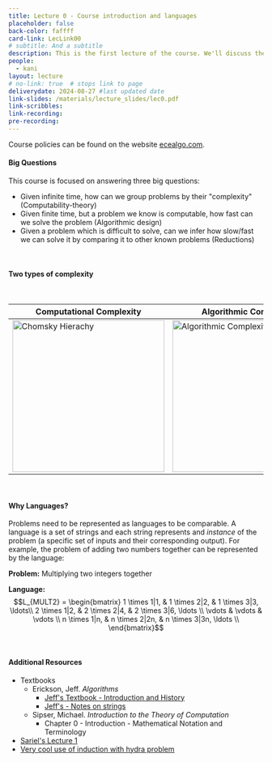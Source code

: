 ```yaml
---
title: Lecture 0 - Course introduction and languages
placeholder: false
back-color: faffff
card-link: LecLink00
# subtitle: And a subtitle
description: This is the first lecture of the course. We'll discuss the course policies and why we model problems as languages.  
people:
  - kani
layout: lecture
# no-link: true  # stops link to page 
deliverydate: 2024-08-27 #last updated date
link-slides: /materials/lecture_slides/lec0.pdf
link-scribbles: 
link-recording: 
pre-recording: 
---
```


Course policies can be found on the website [ecealgo.com](https://ecealgo.com).

#### Big Questions

This course is focused on answering three big questions: 

- Given infinite time, how can we group problems by their "complexity" (Computability-theory)
- Given finite time, but a problem we know is computable, how fast can we solve the problem (Algorithmic design)
- Given a problem which is difficult to solve, can we infer how slow/fast we can solve it by comparing it to other known problems (Reductions)

&nbsp;
#### Two types of complexity
&nbsp;

| Computational Complexity      | Algorithmic Complexity |
| -----------                   | -----------            |
| <img src="/img/lectures/Lec1/Chomsky_Hierarchy-REfilled.png" alt="Chomsky Hierachy" style="height: 300px;">  | <img src="/img/lectures/Lec1/Algorithmic_complexity.png" alt="Algorithmic Complexity" style="height: 300px;">       |


&nbsp;
#### Why Languages? 
Problems need to be represented as languages to be comparable. A language is a set of strings and each string represents and *instance* of the problem (a specific set of inputs and their corresponding output). For example, the problem of adding two numbers together can be represented by the language: 

**Problem:** Multiplying two integers together               

**Language:** 
$$L_{MULT2} = 
\begin{bmatrix}
  1 \times 1|1, & 1 \times 2|2, & 1 \times 3|3, \ldots\\
  2 \times 1|2, & 2 \times 2|4, & 2 \times 3|6, \ldots \\
  \vdots & \vdots & \vdots \\
  n \times 1|n, & n \times 2|2n, & n \times 3|3n, \ldots \\
\end{bmatrix}$$


&nbsp;
<h4>Additional Resources</h4>

* Textbooks 
  * Erickson, Jeff. *Algorithms* 
    * [Jeff's Textbook - Introduction and History](https://jeffe.cs.illinois.edu/teaching/algorithms/book/00-intro.pdf)
    * [Jeff's - Notes on strings](https://jeffe.cs.illinois.edu/teaching/algorithms/models/01-strings.pdf)
  * Sipser, Michael. *Introduction to the Theory of Computation*
    * Chapter 0 - Introduction - Mathematical Notation and Terminology  
* [Sariel's Lecture 1](https://www.youtube.com/watch?v=Szd-pWE2Ztc)
* [Very cool use of induction with hydra problem](https://www.youtube.com/watch?v=prURA1i8Qj4)
